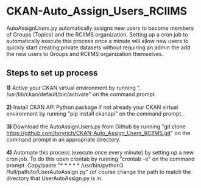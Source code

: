 # CKAN-Auto_Assign_Users_RCIIMS
AutoAssignUsers.py automatically assigns new users to become members of Groups (Topics) and the RCIIMS organization. Setting up a cron job to automatically execute this process once a minute will allow new users to quickly start creating private datasets without requiring an admin the add the new users to Groups and RCIIMS organization themselves.

## Steps to set up process
<b>1)</b> Active your CKAN virtual environment by running ". /usr/lib/ckan/default/bin/activate" on the command prompt.<br><br>
<b>2)</b> Install CKAN API Python package if not already your CKAN virtual environment by running "pip install ckanapi" on the command prompt.<br><br>
<b>3)</b> Download the AutoAssignUsers.py from Github by running "git clone https://github.com/tyryrich/CKAN-Auto_Assign_Users_RCIIMS.git" on the command prompt in an appropriate directory.<br><br>
<b>4)</b> Automate this process (execute once every minute) by setting up a new cron job. To do this open crontab by running "crontab -e" on the command prompt. Copy/paste "* * * * * /usr/bin/python3 /full/path/to/UserAutoAssign.py" (of course change the path to match the directory that UserAutoAssign.py is in.
